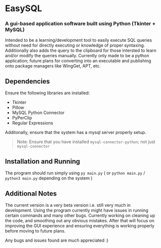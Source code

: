 # **EasySQL**
### A gui-based application software built using Python (Tkinter + MySQL)

Intended to be a learning/development tool to easily execute SQL queries without need for directly executing or knowledge of proper syntaxing.
Additionally also adds the query to the clipboard for those intersted to learn and/or modify the queries manually.
Currently only made to be a python application; future plans for converting into an executable and publishing onto package managers like WingGet, APT, etc.


## Dependencies

Ensure the following libraries are installed:

- Tkinter
- Pillow
- MySQL Python Connector
- PyPerClip
- Regular Expressions

Additonally, ensure that the system has a mysql server properly setup.

> Note: Ensure that you have installed `mysql-connector-python`; not just `mysql-connector`

## Installation and Running

The program should run simply using `py main.py` ( or `python main.py` / `python3 main.py` depending on the system )

## Additional Notes

The current version is a very beta version i.e. still very much in development. Using the program currently might have issues in running certain commands and many other bugs. 
Currently working on cleaning up the code, and smoothing out any obvious mistakes. After that will focus on improving the GUI experience and ensuring everything is working properly before moving to future plans.

Any bugs and issues found are much appreciated :)

